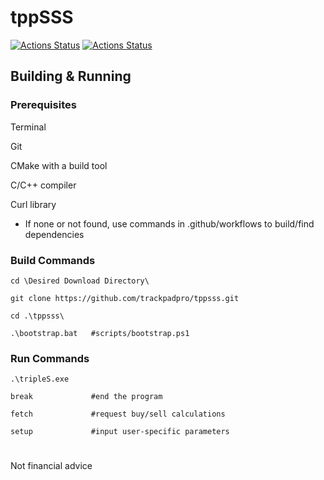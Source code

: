 # tppSSS

[![Actions Status](https://github.com/trackpadpro/tppsss/workflows/CMake%20MSYS2/badge.svg)](https://github.com/trackpadpro/tppsss/actions)
[![Actions Status](https://github.com/trackpadpro/tppsss/workflows/CMake%20Native/badge.svg)](https://github.com/trackpadpro/tppsss/actions)

## Building & Running

### Prerequisites

Terminal

Git

CMake with a build tool

C/C++ compiler

Curl library 
* If none or not found, use commands in .github/workflows to build/find dependencies

### Build Commands

```
cd \Desired Download Directory\

git clone https://github.com/trackpadpro/tppsss.git

cd .\tppsss\

.\bootstrap.bat   #scripts/bootstrap.ps1
```

### Run Commands

```
.\tripleS.exe

break             #end the program

fetch             #request buy/sell calculations

setup             #input user-specific parameters
```

#

Not financial advice
